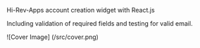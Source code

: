 Hi-Rev-Apps account creation widget with React.js

Including validation of required fields and testing for valid email.

![Cover Image]
(/src/cover.png)




